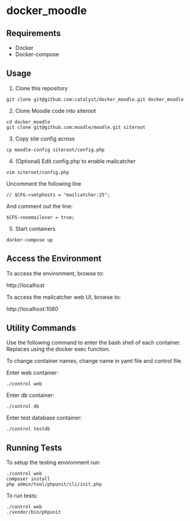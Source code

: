 # docker_moodle

## Requirements

- Docker
- Docker-compose

## Usage

1. Clone this repository

```
git clone git@github.com:catalyst/docker_moodle.git docker_moodle
```

2. Clone Moodle code into siteroot

```
cd docker_moodle
git clone git@github.com:moodle/moodle.git siteroot
```

3. Copy site config across

```
cp moodle-config siteroot/config.php
```

4. (Optional) Edit config.php to enable mailcatcher

```
vim siteroot/config.php
```

Uncomment the following line
```
// $CFG->smtphosts = "mailcatcher:25";
```
And comment out the line:
```
$CFG->noemailever = true;
```

5. Start containers

```
docker-compose up
```

## Access the Environment

To access the environment, browse to:

http://localhost

To access the mailcatcher web UI, browse to:

http://localhost:1080


## Utility Commands

Use the following command to enter the bash shell of each container.
Replaces using the docker exec function.

To change container names, change name in yaml file and control file.

Enter web container:

```
./control web
```

Enter db container:

```
./control db
```

Enter test database container:

```
./control testdb
```

## Running Tests

To setup the testing environment run:

```
./control web
composer install
php admin/tool/phpunit/cli/init.php
```

To run tests:

```
./control web
./vendor/bin/phpunit
```
